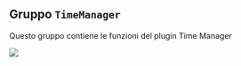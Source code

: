 ## Gruppo `TimeManager`

Questo gruppo contiene le funzioni del plugin Time Manager

<img src="/img/tomemanager/gruppo_timemanager1.png">
